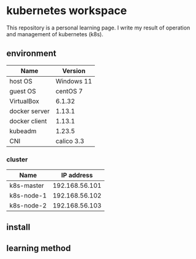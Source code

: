 # kubernetes workspace

This repository is a personal learning page.
I write my result of operation and management of kubernetes (k8s).

## environment

| Name | Version  
|------|---|
| host OS | Windows 11
| guest OS | centOS 7
| VirtualBox | 6.1.32
|docker server | 1.13.1
|docker client | 1.13.1
|kubeadm | 1.23.5
|CNI | calico 3.3

### cluster

| Name | IP address  
|------|---|
|k8s-master | 192.168.56.101
|k8s-node-1 | 192.168.56.102
|k8s-node-2 | 192.168.56.103


## install

## learning method